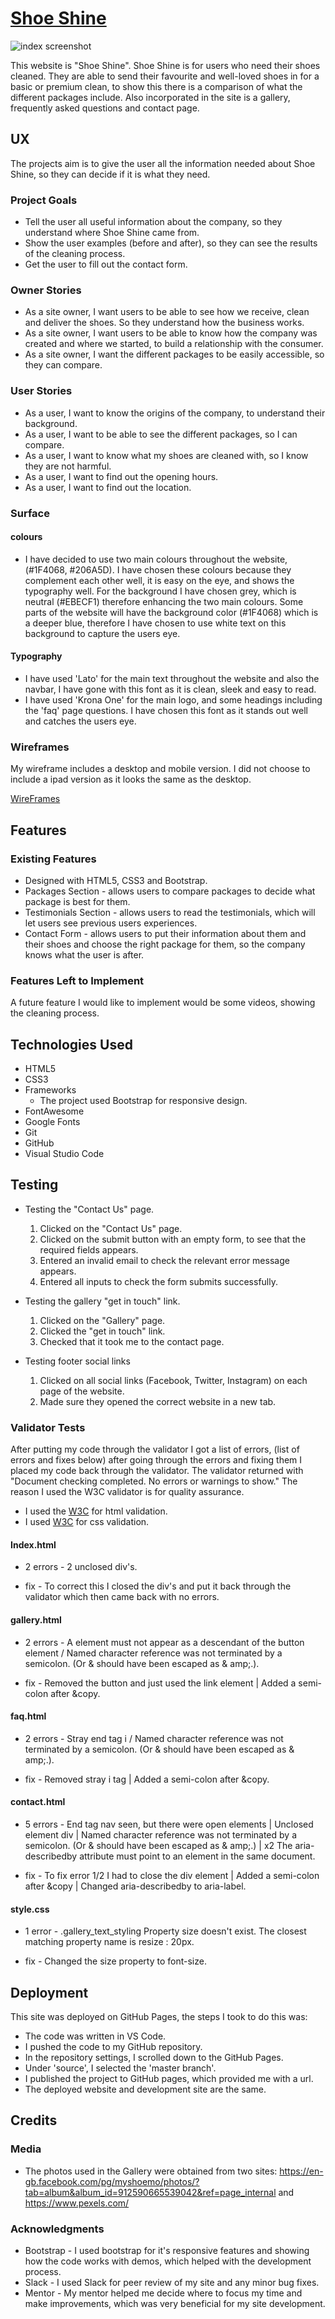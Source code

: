 # [Shoe Shine](https://jacktubby.github.io/ShoeShine/)

![index screenshot](/assets/images/index-screenshot.png)

This website is "Shoe Shine". Shoe Shine is for users who need their shoes cleaned. They are able to send their favourite and well-loved shoes in for a basic or premium clean, to show this there is a comparison of what the different packages include. Also incorporated in the site is a gallery, frequently asked questions and contact page. 
 
## UX
 
The projects aim is to give the user all the information needed about Shoe Shine, so they can decide if it is what they need.

### Project Goals 

- Tell the user all useful information about the company, so they understand where Shoe Shine came from.
- Show the user examples (before and after), so they can see the results of the cleaning process.
- Get the user to fill out the contact form.

### Owner Stories

- As a site owner, I want users to be able to see how we receive, clean and deliver the shoes. So they understand how the business works.
- As a site owner, I want users to be able to know how the company was created and where we started, to build a relationship with the consumer.
- As a site owner, I want the different packages to be easily accessible, so they can compare.

### User Stories

- As a user, I want to know the origins of the company, to understand their background.
- As a user, I want to be able to see the different packages, so I can compare.
- As a user, I want to know what my shoes are cleaned with, so I know they are not harmful.
- As a user, I want to find out the opening hours.
- As a user, I want to find out the location.

### Surface 

#### colours

- I have decided to use two main colours throughout the website, (#1F4068, #206A5D). I have chosen these colours because they complement each other well, it is easy on the eye, and shows the typography well. For the background I have chosen grey, which is neutral (#EBECF1) therefore enhancing the two main colours. Some parts of the website will have the background color (#1F4068) which is a deeper blue, therefore I have chosen to use white text on this background to capture the users eye.


#### Typography 
- I have used 'Lato' for the main text throughout the website and also the navbar, I have gone with this font as it is clean, sleek and easy to read.
- I have used 'Krona One' for the main logo, and some headings including the 'faq' page questions. I have chosen this font as it stands out well and catches the users eye.


### Wireframes

My wireframe includes a desktop and mobile version. I did not choose to include a ipad version as it looks the same as the desktop.

[WireFrames](https://github.com/JackTubby/ShoeShine/blob/master/assets/docs/ShoeShine%20Wireframe.pdf)

## Features

### Existing Features

- Designed with HTML5, CSS3 and Bootstrap.
- Packages Section - allows users to compare packages to decide what package is best for them.
- Testimonials Section - allows users to read the testimonials, which will let users see previous users experiences.
- Contact Form - allows users to put their information about them and their shoes and choose the right package for them, so the company knows what the user is after.

### Features Left to Implement

A future feature I would like to implement would be some videos, showing the cleaning process. 

## Technologies Used

- HTML5 
- CSS3
- Frameworks
  - The project used Bootstrap for responsive design.
- FontAwesome
- Google Fonts
- Git
- GitHub
- Visual Studio Code

## Testing

- Testing the "Contact Us" page.
   1. Clicked on the "Contact Us" page.
   2. Clicked on the submit button with an empty form, to see that the required fields appears.
   3. Entered an invalid email to check the relevant error message appears.
   4. Entered all inputs to check the form submits successfully.

- Testing the gallery "get in touch" link.
    1. Clicked on the "Gallery" page.
    2. Clicked the "get in touch" link.
    3. Checked that it took me to the contact page.

- Testing footer social links
  1. Clicked on all social links (Facebook, Twitter, Instagram) on each page of the website.
  2. Made sure they opened the correct website in a new tab.


### Validator Tests

After putting my code through the validator I got a list of errors, (list of errors and fixes below) after going through the errors and fixing them I placed my code back through the validator. The validator returned with "Document checking completed. No errors or warnings to show." The reason I used the W3C validator is for quality assurance.

- I used the [W3C](https://validator.w3.org/) for html validation.
- I used [W3C](https://jigsaw.w3.org/css-validator/) for css validation.

#### Index.html

- 2 errors - 2 unclosed div's.

- fix - To correct this I closed the div's and put it back through the validator which then came back with no errors.

#### gallery.html 

- 2 errors - A element must not appear as a descendant of the button element / Named character reference was not terminated by a semicolon. (Or & should have been escaped as & amp;.).

- fix - Removed the button and just used the link element | Added a semi-colon after &copy.

#### faq.html 

- 2 errors - Stray end tag i / Named character reference was not terminated by a semicolon. (Or & should have been escaped as & amp;.).

- fix - Removed stray i tag | Added a semi-colon after &copy.

#### contact.html

- 5 errors -  End tag nav seen, but there were open elements | Unclosed element div | Named character reference was not terminated by a semicolon. (Or & should have been escaped as & amp;.) | x2 The aria-describedby attribute must point to an element in the same document.

- fix - To fix error 1/2 I had to close the div element | Added a semi-colon after &copy | Changed aria-describedby to aria-label.

#### style.css

- 1 error - .gallery_text_styling	Property size doesn't exist. The closest matching property name is resize : 20px.

- fix - Changed the size property to font-size.

## Deployment

This site was deployed on GitHub Pages, the steps I took to do this was:

- The code was written in VS Code.
- I pushed the code to my GitHub repository.
- In the repository settings, I scrolled down to the GitHub Pages.
- Under 'source', I selected the 'master branch'. 
- I published the project to GitHub pages, which provided me with a url.
- The deployed website and development site are the same.

## Credits

### Media

* The photos used in the Gallery were obtained from two sites: https://en-gb.facebook.com/pg/myshoemo/photos/?tab=album&album_id=912590665539042&ref=page_internal and https://www.pexels.com/

### Acknowledgments

- Bootstrap - I used bootstrap for it's responsive features and showing how the code works with demos, which helped with the development process.
- Slack - I used Slack for peer review of my site and any minor bug fixes.
- Mentor - My mentor helped me decide where to focus my time and make improvements, which was very beneficial for my site development. 